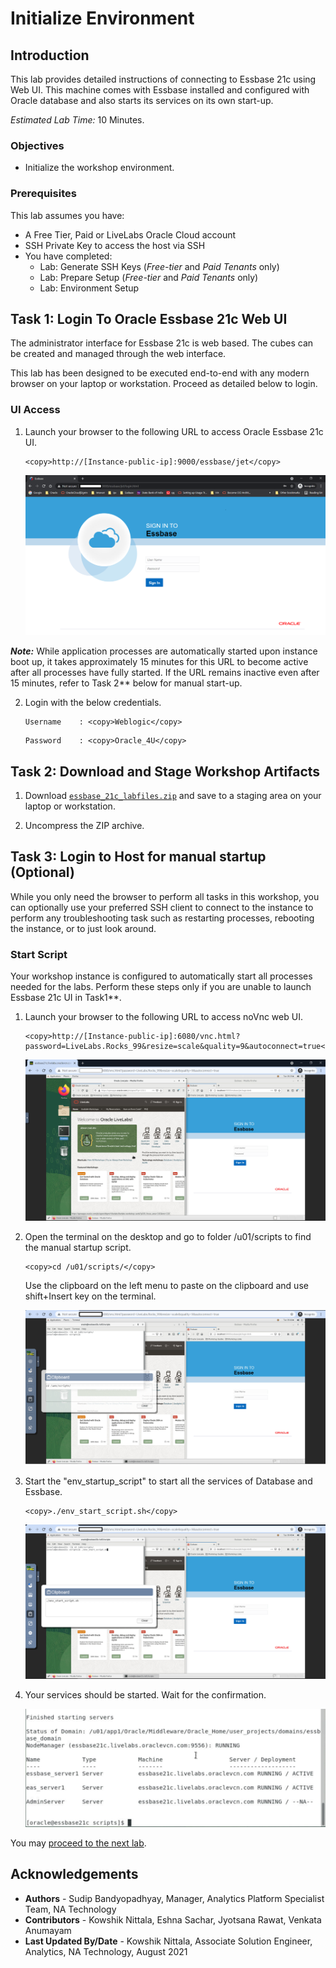 # Initialize Environment

## Introduction

This lab provides detailed instructions of connecting to Essbase 21c using Web UI. This machine comes with Essbase installed and configured with Oracle database and also starts its services on its own start-up.

*Estimated Lab Time:* 10 Minutes.

### Objectives
- Initialize the workshop environment.

### Prerequisites
This lab assumes you have:
- A Free Tier, Paid or LiveLabs Oracle Cloud account
- SSH Private Key to access the host via SSH
- You have completed:
    - Lab: Generate SSH Keys (*Free-tier* and *Paid Tenants* only)
    - Lab: Prepare Setup (*Free-tier* and *Paid Tenants* only)
    - Lab: Environment Setup

## Task 1: Login To Oracle Essbase 21c Web UI
The administrator interface for Essbase 21c is web based. The cubes can be created and managed through the web interface.

This lab has been designed to be executed end-to-end with any modern browser on your laptop or workstation. Proceed as detailed below to login.

### UI Access
1. Launch your browser to the following URL to access Oracle Essbase 21c UI.  

    ```
    <copy>http://[Instance-public-ip]:9000/essbase/jet</copy>
    ```
    
    ![](./images/ess-environment1.png " ")

***Note:*** While application processes are automatically started upon instance boot up, it takes approximately 15 minutes for this URL to become active after all processes have fully started. If the URL remains inactive even after 15 minutes, refer to Task 2** below for manual start-up.

2. Login with the below credentials.
    ```
    Username	: <copy>Weblogic</copy>
    ```

    ```
    Password	: <copy>Oracle_4U</copy>
    ````

## Task 2: Download and Stage Workshop Artifacts


1. Download [`essbase_21c_labfiles.zip`](./files/essbase_21c_labfiles.zip) and save to a staging area on your laptop or workstation.

2. Uncompress the ZIP archive.


## Task 3: Login to Host for manual startup (Optional)
While you only need the browser to perform all tasks in this workshop, you can optionally use your preferred SSH client to connect to the instance to perform any troubleshooting task such as restarting processes, rebooting the instance, or to just look around.

### Start Script

​Your workshop instance is configured to automatically start all processes needed for the labs. Perform these steps only if you are unable to launch Essbase 21c UI in Task1**.

1. Launch your browser to the following URL to access noVnc web UI.
   
    ```
    <copy>http://[Instance-public-ip]:6080/vnc.html?password=LiveLabs.Rocks_99&resize=scale&quality=9&autoconnect=true</copy>
    ```
   ​![](./images/ess-environment2.png " ")

2.  Open the terminal on the desktop and go to folder /u01/scripts to find the manual startup script.

    ```
    <copy>cd /u01/scripts/</copy>
    ```

    Use the clipboard on the left menu to paste on the clipboard and use shift+Insert key on the terminal.
    
    ![](./images/ess-environment3.png " ")

3.  Start the "env_startup_script" to start all the services of Database and Essbase.

    ```
    <copy>./env_start_script.sh</copy>
    ```

    ![](./images/ess-environment4.png " ")

4.  Your services should be started. Wait for the confirmation.

    ![](./images/ess-environment5.png " ")

You may [proceed to the next lab](#next).

## Acknowledgements

- **Authors** - Sudip Bandyopadhyay, Manager, Analytics Platform Specialist Team, NA Technology
- **Contributors** - Kowshik Nittala, Eshna Sachar, Jyotsana Rawat, Venkata Anumayam
- **Last Updated By/Date** - Kowshik Nittala, Associate Solution Engineer, Analytics, NA Technology, August 2021

